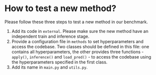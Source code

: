 # How to test a new method?
Please follow these three steps to test a new method in our benchmark.

1. Add its code in `external`. Please make sure the new method have an independent train and inference stage.
2. Provide a configuration file in `methods` to set hyperparameters and access the codebase. Two classes should be defined in this file: one contains all hyperparameters, the other provides three functions - `apply()`, `inference()` and `load_pred()` - to access the codebase using the hyperparameters specified in the first class.
3. Add its name in `main.py` and `utils.py`.
